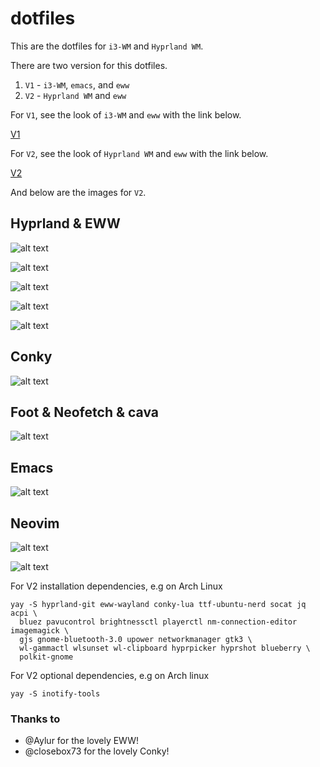 # dotfiles
This are the dotfiles for ```i3-WM``` and ```Hyprland WM```.

There are two version for this dotfiles.

1. ```V1``` - ```i3-WM```, ```emacs```, and ```eww```
2. ```V2``` - ```Hyprland WM``` and ```eww```

For ```V1```, see the look of ```i3-WM``` and ```eww``` with the link below.

[V1](https://www.youtube.com/watch?v=ufySTuOff5k&t=7s)

For ```V2```, see the look of ```Hyprland WM``` and ```eww``` with the link below.

[V2](https://www.youtube.com/watch?v=gDPCRZ0SbNY&t=175s)

And below are the images for ```V2```.

## Hyprland & EWW
![alt text](/images/1.png)

![alt text](/images/2.png)

![alt text](/images/3.png)
	
![alt text](/images/4.png)

![alt text](/images/5.png)

## Conky
![alt text](/images/6.png)

## Foot & Neofetch & cava
![alt text](/images/7.png)

## Emacs
![alt text](/images/8.png)

## Neovim
![alt text](/images/10.png)

![alt text](/images/9.png)

For V2 installation dependencies, e.g on Arch Linux
```
yay -S hyprland-git eww-wayland conky-lua ttf-ubuntu-nerd socat jq acpi \
  bluez pavucontrol brightnessctl playerctl nm-connection-editor imagemagick \
  gjs gnome-bluetooth-3.0 upower networkmanager gtk3 \
  wl-gammactl wlsunset wl-clipboard hyprpicker hyprshot blueberry \
  polkit-gnome
```
For V2 optional dependencies, e.g on Arch linux
```
yay -S inotify-tools
```
### Thanks to 
- @Aylur for the lovely EWW!
- @closebox73 for the lovely Conky!
